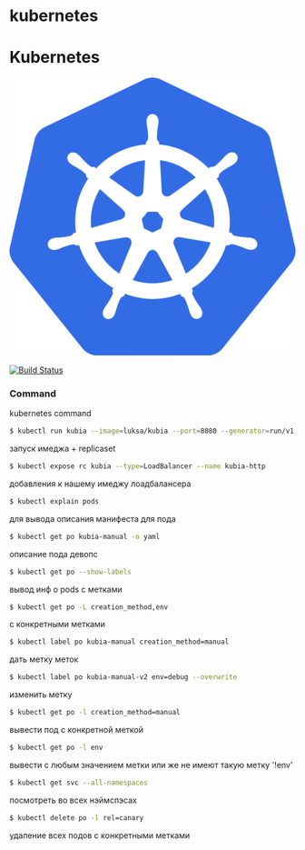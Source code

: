 # kubernetes
# Kubernetes

[![N|Solid](https://raw.githubusercontent.com/kubernetes/kubernetes/master/logo/logo.png)](https://kubernetes.io)

[![Build Status](https://travis-ci.org/joemccann/dillinger.svg?branch=master)](https://travis-ci.org/joemccann/dillinger)

### Command

kubernetes command
```sh
$ kubectl run kubia --image=luksa/kubia --port=8080 --generator=run/v1
```
запуск имеджа + replicaset
```sh
$ kubectl expose rc kubia --type=LoadBalancer --name kubia-http
```
добавления к нашему имеджу лоадбалансера
```sh
$ kubectl explain pods
```
для вывода описания манифеста для пода
```sh
$ kubectl get po kubia-manual -o yaml 
```
описание пода девопс
```sh
$ kubectl get po --show-labels 
```
вывод инф о pods  с метками
```sh
$ kubectl get po -L creation_method,env 
```
с конкретными метками
```sh
$ kubectl label po kubia-manual creation_method=manual
```
дать метку меток
```sh
$ kubectl label po kubia-manual-v2 env=debug --overwrite
```
изменить метку
```sh
$ kubectl get po -l creation_method=manual
```
вывести под с конкретной меткой
```sh
$ kubectl get po -l env
```
вывести с любым значением метки или же не имеют такую метку '!env'
```sh
$ kubectl get svc --all-namespaces
```
посмотреть во всех нэймспэсах
```sh
$ kubectl delete po -l rel=canary
```
удаление всех подов с конкретными метками